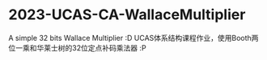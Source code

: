 # 2023-UCAS-CA-WallaceMultiplier
A simple 32 bits Wallace Multiplier :D
UCAS体系结构课程作业，使用Booth两位一乘和华莱士树的32位定点补码乘法器  :P
